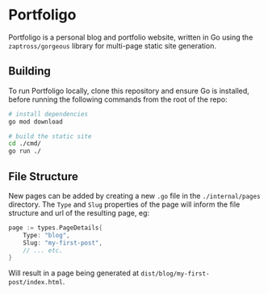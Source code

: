# Portfoligo

Portfoligo is a personal blog and portfolio website, written in Go using the `zaptross/gorgeous` library for multi-page static site generation.

## Building

To run Portfoligo locally, clone this repository and ensure Go is installed, before running the following commands from the root of the repo:

```bash
# install dependencies
go mod download

# build the static site
cd ./cmd/
go run ./
```

## File Structure

New pages can be added by creating a new `.go` file in the `./internal/pages` directory.
The `Type` and `Slug` properties of the page will inform the file structure and url of the resulting page, eg:

```go
page := types.PageDetails{
    Type: "blog",
    Slug: "my-first-post",
    // ... etc.
}
```

Will result in a page being generated at `dist/blog/my-first-post/index.html`.
